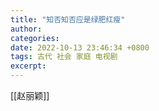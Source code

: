 ```yaml
---
title: "知否知否应是绿肥红瘦"
author: 
categories: 
date: 2022-10-13 23:46:34 +0800
tags: 古代 社会 家庭 电视剧
excerpt: 
---
```




[[赵丽颖]]















